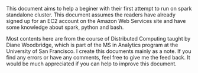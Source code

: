 This document aims to help a beginer with their first attempt to run on spark standalone cluster. This document assumes the readers have already signed up for an EC2 account on the Amazon Web Services site and have some knowledge about spark, python and bash.

Most contents here are from the course of Distributed Computing taught by Diane Woodbridge, which is part of the MS in Analytics program at the University of San Francisco. I create this documents mainly as a note. If you find any errors or have any comments, feel free to give me the feed back. It would be much appreciated if you can help to improve this document.